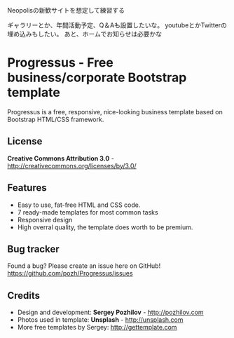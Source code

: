 Neopolisの新歓サイトを想定して練習する

ギャラリーとか、年間活動予定、Q＆Aも設置したいな。
youtubeとかTwitterの埋め込みもしたい。
あと、ホームでお知らせは必要かな





Progressus - Free business/corporate Bootstrap template
=============

Progressus is a free, responsive, nice-looking business template based on Bootstrap HTML/CSS framework. 


License
-------
**Creative Commons Attribution 3.0** - http://creativecommons.org/licenses/by/3.0/


Features
-----------

* Easy to use, fat-free HTML and CSS code.
* 7 ready-made templates for most common tasks
* Responsive design
* High overral quality, the template does worth to be premium.


Bug tracker
-----------

Found a bug? Please create an issue here on GitHub! 
https://github.com/pozh/Progressus/issues


Credits
-------
* Design and development: **Sergey Pozhilov** - http://pozhilov.com
* Photos used in template: **Unsplash** - http://unsplash.com
* More free templates by Sergey: http://gettemplate.com
